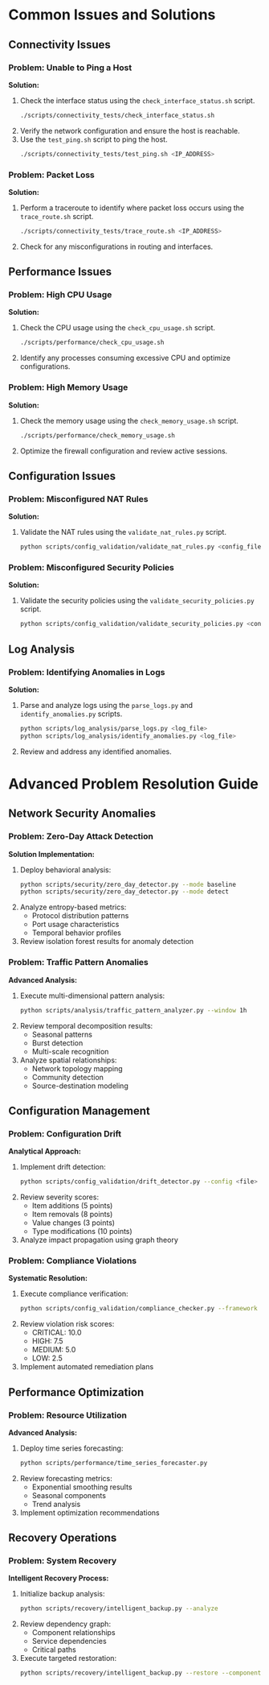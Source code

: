 # Common Issues and Solutions

## Connectivity Issues

### Problem: Unable to Ping a Host
**Solution:**
1. Check the interface status using the `check_interface_status.sh` script.
   ```bash
   ./scripts/connectivity_tests/check_interface_status.sh
   ```
2. Verify the network configuration and ensure the host is reachable.
3. Use the `test_ping.sh` script to ping the host.
   ```bash
   ./scripts/connectivity_tests/test_ping.sh <IP_ADDRESS>
   ```

### Problem: Packet Loss
**Solution:**
1. Perform a traceroute to identify where packet loss occurs using the `trace_route.sh` script.
   ```bash
   ./scripts/connectivity_tests/trace_route.sh <IP_ADDRESS>
   ```
2. Check for any misconfigurations in routing and interfaces.

## Performance Issues

### Problem: High CPU Usage
**Solution:**
1. Check the CPU usage using the `check_cpu_usage.sh` script.
   ```bash
   ./scripts/performance/check_cpu_usage.sh
   ```
2. Identify any processes consuming excessive CPU and optimize configurations.

### Problem: High Memory Usage
**Solution:**
1. Check the memory usage using the `check_memory_usage.sh` script.
   ```bash
   ./scripts/performance/check_memory_usage.sh
   ```
2. Optimize the firewall configuration and review active sessions.

## Configuration Issues

### Problem: Misconfigured NAT Rules
**Solution:**
1. Validate the NAT rules using the `validate_nat_rules.py` script.
   ```bash
   python scripts/config_validation/validate_nat_rules.py <config_file>
   ```

### Problem: Misconfigured Security Policies
**Solution:**
1. Validate the security policies using the `validate_security_policies.py` script.
   ```bash
   python scripts/config_validation/validate_security_policies.py <config_file>
   ```

## Log Analysis

### Problem: Identifying Anomalies in Logs
**Solution:**
1. Parse and analyze logs using the `parse_logs.py` and `identify_anomalies.py` scripts.
   ```bash
   python scripts/log_analysis/parse_logs.py <log_file>
   python scripts/log_analysis/identify_anomalies.py <log_file>
   ```
2. Review and address any identified anomalies.

# Advanced Problem Resolution Guide

## Network Security Anomalies

### Problem: Zero-Day Attack Detection
**Solution Implementation:**
1. Deploy behavioral analysis:
   ```bash
   python scripts/security/zero_day_detector.py --mode baseline
   python scripts/security/zero_day_detector.py --mode detect
   ```
2. Analyze entropy-based metrics:
   - Protocol distribution patterns
   - Port usage characteristics
   - Temporal behavior profiles
3. Review isolation forest results for anomaly detection

### Problem: Traffic Pattern Anomalies
**Advanced Analysis:**
1. Execute multi-dimensional pattern analysis:
   ```bash
   python scripts/analysis/traffic_pattern_analyzer.py --window 1h
   ```
2. Review temporal decomposition results:
   - Seasonal patterns
   - Burst detection
   - Multi-scale recognition
3. Analyze spatial relationships:
   - Network topology mapping
   - Community detection
   - Source-destination modeling

## Configuration Management

### Problem: Configuration Drift
**Analytical Approach:**
1. Implement drift detection:
   ```bash
   python scripts/config_validation/drift_detector.py --config <file>
   ```
2. Review severity scores:
   - Item additions (5 points)
   - Item removals (8 points)
   - Value changes (3 points)
   - Type modifications (10 points)
3. Analyze impact propagation using graph theory

### Problem: Compliance Violations
**Systematic Resolution:**
1. Execute compliance verification:
   ```bash
   python scripts/config_validation/compliance_checker.py --framework <standard>
   ```
2. Review violation risk scores:
   - CRITICAL: 10.0
   - HIGH: 7.5
   - MEDIUM: 5.0
   - LOW: 2.5
3. Implement automated remediation plans

## Performance Optimization

### Problem: Resource Utilization
**Advanced Analysis:**
1. Deploy time series forecasting:
   ```bash
   python scripts/performance/time_series_forecaster.py
   ```
2. Review forecasting metrics:
   - Exponential smoothing results
   - Seasonal components
   - Trend analysis
3. Implement optimization recommendations

## Recovery Operations

### Problem: System Recovery
**Intelligent Recovery Process:**
1. Initialize backup analysis:
   ```bash
   python scripts/recovery/intelligent_backup.py --analyze
   ```
2. Review dependency graph:
   - Component relationships
   - Service dependencies
   - Critical paths
3. Execute targeted restoration:
   ```bash
   python scripts/recovery/intelligent_backup.py --restore --components <list>
   ```
